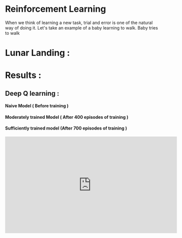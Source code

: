 # Reinforcement Learning 

When we think of learning a new task, trial and error is one of the natural way of doing it. Let's take an example of a baby learning to walk. Baby tries to walk 







# Lunar Landing : 









# Results : 


## Deep Q learning : 

#### Naive Model ( Before training )




#### Moderately trained Model ( After 400 episodes of training )





#### Sufficiently trained model (After 700 episodes of training )

<iframe width="560" height="315" src="https://www.youtube.com/embed/5uCxcbKMzE4" title="YouTube video player" frameborder="0" allow="accelerometer; autoplay; clipboard-write; encrypted-media; gyroscope; picture-in-picture" allowfullscreen></iframe>









